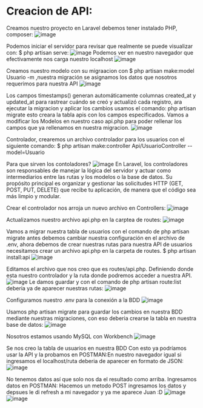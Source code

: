 # Creacion de API:
Creamos nuestro proyecto en Laravel debemos tener instalado PHP, composer:
![image](https://github.com/user-attachments/assets/b39ec4f0-b8d4-47e2-b5ad-37b725cd2500)

Podemos iniciar el servidor para revisar que realmente se puede visualizar con: $ php artisan serve:
![image](https://github.com/user-attachments/assets/1af80c3d-fd85-4da5-a0f8-8bf82f3cc256)
Podemos ver en nuestro navegador que efectivamente nos carga nuestro localhost
![image](https://github.com/user-attachments/assets/deb2680f-2f48-465d-93dd-6763f972186c)

Creamos nuestro modelo con su migraacion con $ php artisan make:model Usuario -m ,nuestra migración se asignamos los datos que nosotros requerimos para nuestra API
![image](https://github.com/user-attachments/assets/8b769068-fcad-4c92-8cc7-f8a4ec897cdc)

Los campos timestamps() generan automáticamente columnas created_at y updated_at para rastrear
cuándo se creó y actualizó cada registro, ara ejecutar la migracion y aplicar los cambios usamos el comando: php artisan migrate esto creara la tabla apis con los campos especificados.
Vamos a modificar los Modelos en nuestro caso api.php para poder rellenar los campos que ya
rellenamos en nuestra migracion.
![image](https://github.com/user-attachments/assets/93d3674d-38f5-4fcd-90ae-6dca50e73b24)

Controlador, crearemos un archivo controlador para los usuarios con el siguiente comando: $ php artisan make:controller Api/UsuarioController --model=Usuario

Para que sirven los contoladores?
![image](https://github.com/user-attachments/assets/89623948-2efe-4f4e-b53e-665bd1935c45)
En Laravel, los controladores son responsables de manejar la lógica del servidor y actuar como intermediarios entre las rutas y los modelos o la base de datos. Su propósito principal es organizar y gestionar las solicitudes HTTP (GET, POST, PUT, DELETE) que recibe tu aplicación, de manera que el código sea más limpio y modular.

Crear el controlador nos arroja un nuevo archivo en Controllers:
![image](https://github.com/user-attachments/assets/02555ed2-83f3-4d17-9b8d-e42957dad9a2)

Actualizamos nuestro archivo api.php en la carptea de routes:
![image](https://github.com/user-attachments/assets/bf33d13a-b1aa-4b8c-b187-8f953cf5514b)

Vamos a migrar nuestra tabla de usuarios con el comando de php artisan migrate antes debemos cambiar nuestra configuración en el archivo de .env, ahora debemos de crear nuestras rutas para nuestra API de usuarios necesitamos crear un archivo api.php en la carpeta de routes.
$ php artisan install:api
![image](https://github.com/user-attachments/assets/7359009d-fad3-40e3-afc4-2b2d1a2ec8e4)

Editamos el archivo que nos creo que es routes/api.php.
Definiendo donde esta nuestro controlador y la ruta donde podremos acceder a nuestra API.
![image](https://github.com/user-attachments/assets/36044bb2-63b0-45e3-bde0-d720f262ddff)
Le damos guardar y con el comando de php artisan route:list deberia ya de aparecer nuestras rutas:
![image](https://github.com/user-attachments/assets/4a915f22-07bf-4681-aace-168296228a93)

Configuramos nuestro .env para la conexión a la BDD
![image](https://github.com/user-attachments/assets/f1f1751b-ad42-48b5-bf8d-7c438ce8f563)

Usamos php artisan migrate para guardar los cambios en nuestra BDD mediante nuestras migraciones, con eso deberia crearse la tabla en nuestra base de datos:
![image](https://github.com/user-attachments/assets/33d3fd49-7ad8-464d-909c-81964dc2ac34)

Nosotros estamos usando MySQL con Workbench
![image](https://github.com/user-attachments/assets/85a0fef8-0ad5-408e-b5ac-2874bef29b6e)

Se nos creo la tabla de usuarios en nuestra BDD
Con esto ya podríamos usar la API y la probamos en POSTMAN:En nuestro navegador igual si ingresamos el localhost/ruta deberia de aparecer en formato de JSON:
![image](https://github.com/user-attachments/assets/24824985-6ba4-4071-8a8f-d273eb0f0553)

No tenemos datos así que solo nos da el resultado como arriba.
Ingresamos datos en POSTMAN:
Hacemos un metodo POST ingresamos los datos y depsues le di refresh a mi navegador y ya me aparece
Juan :D
![image](https://github.com/user-attachments/assets/936a65e9-8341-4845-a84f-ddb2b8f1cbef)
![image](https://github.com/user-attachments/assets/23287829-5968-4be1-be2c-c041b6be72e5)
